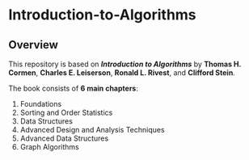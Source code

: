 # Introduction-to-Algorithms

## Overview
This repository is based on **_Introduction to Algorithms_** by **Thomas H. Cormen**, **Charles E. Leiserson**, **Ronald L. Rivest**, and **Clifford Stein**.

The book consists of **6 main chapters**:
1. Foundations
2. Sorting and Order Statistics
3. Data Structures
4. Advanced Design and Analysis Techniques
5. Advanced Data Structures
6. Graph Algorithms

<!-- 
However, this repository focuses on the practical implementations of the following two chapters:

Chapter 2: Predicate Logic
- This section leverages Alloy, a tool for modeling and analysis, to implement predicate logic. Alloy's advantages allow us t0 study intricate systems and create instances for examination and study of logical restrictions and properties.

Chapter 3: Verification by Model Checking
- This section utilizes NuSMV, a tool for model checking, particularly in Linear Temporal Logic (LTL). NuSMV is an excellent tool for enabling system behaviors, detecting faults during the design phase, and evaluating finite state systems against temporal logic specifications. -->
